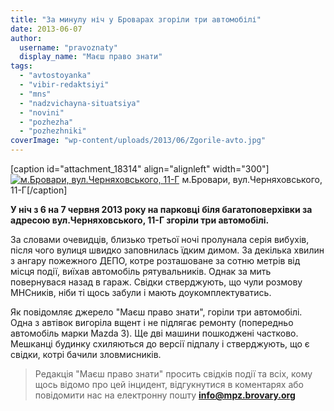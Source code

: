 ```yaml
---
title: "За минулу ніч у Броварах згоріли три автомобілі"
date: 2013-06-07
author: 
  username: "pravoznaty"
  display_name: "Маєш право знати"
tags: 
  - "avtostoyanka"
  - "vibir-redaktsiyi"
  - "mns"
  - "nadzvichayna-situatsiya"
  - "novini"
  - "pozhezha"
  - "pozhezhniki"
coverImage: "wp-content/uploads/2013/06/Zgorile-avto.jpg"
---
```


\[caption id="attachment\_18314" align="alignleft" width="300"\][![м.Бровари, вул.Черняховського, 11-Г](https://mpz.brovary.org/wp-content/uploads/2013/06/Zgorile-avto.jpg "м.Бровари, вул.Черняховського, 11-Г")](https://mpz.brovary.org/wp-content/uploads/2013/06/Zgorile-avto.jpg) м.Бровари, вул.Черняховського, 11-Г\[/caption\]

**У ніч з 6 на 7 червня 2013 року на парковці біля багатоповерхівки за адресою вул.Черняховського, 11-Г згоріли три автомобілі.**

За словами очевидців, близько третьої ночі пролунала серія вибухів, після чого вулиця швидко заповнилась їдким димом. За декілька хвилин з ангару пожежного ДЕПО, котре розташоване за сотню метрів від місця події, виїхав автомобіль рятувальників. Однак за мить повернувася назад в гараж. Свідки стверджують, що чули розмову МНСників, ніби ті щось забули і мають доукомплектуватись.

Як повідомляє джерело "Маєш право знати", горіли три автомобілі. Одна з автівок вигоріла вщент і не підлягає ремонту (попередньо автомобіль марки Mazda 3). Ще дві машини пошкоджені частково. Мешканці будинку схиляються до версії підпалу і стверджують, що є свідки, котрі бачили зловмисників.

> Редакція "Маєш право знати" просить свідків події та всіх, кому щось відомо про цей інцидент, відгукнутися в коментарях або повідомити нас на електронну пошту **info@mpz.brovary.org**
